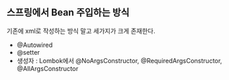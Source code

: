 ## 스프링에서 Bean 주입하는 방식

기존에 xml로 작성하는 방식 말고 세가지가 크게 존재한다.

- @Autowired
- @setter
- 생성자 : Lombok에서 @NoArgsConstructor, @RequiredArgsConstructor, @AllArgsConstructor 
